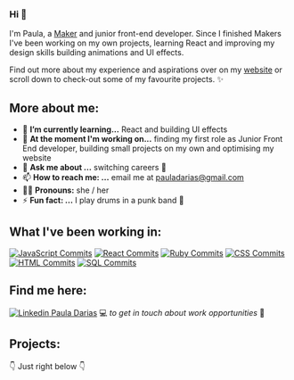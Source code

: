 ### Hi  👋

I'm Paula, a [Maker](https://makers.tech/) and junior front-end developer. Since I finished Makers I've been working on my own projects, learning React and improving my design skills building animations and UI effects.  

Find out more about my experience and aspirations over on my [website](https://www.pauladarias.com/index.html) or scroll down to check-out some of my favourite projects. ✨

## More about me: 

- 🌱 **I’m currently learning...** React and building UI effects
- 🔭 **At the moment I'm working on...** finding my first role as Junior Front End developer, building small projects on my own and optimising my website
- 💬 **Ask me about ...** switching careers 🥵
- 📫 **How to reach me: ...** email me at pauladarias@gmail.com
- 💃🏻 **Pronouns:** she / her
- ⚡ **Fun fact: ...** I play drums in a punk band 🥁


## What I've been working in: 

[![JavaScript Commits](https://img.shields.io/badge/JavaScript-737%20commits-yellow.svg?style=flat-square)](https://sourcerer.io/pauladarias) 
[![React Commits](https://img.shields.io/badge/React-680%20commits-blue.svg?style=flat-square)](https://sourcerer.io/pauladarias) 
[![Ruby Commits](https://img.shields.io/badge/Ruby-680%20commits-brown.svg?style=flat-square)](https://sourcerer.io/pauladarias) 
[![CSS Commits](https://img.shields.io/badge/CSS-653%20commits-blueviolet.svg?style=flat-square)](https://sourcerer.io/pauladarias) 
[![HTML Commits](https://img.shields.io/badge/HTML-364%20commits-red.svg?style=flat-square)](https://sourcerer.io/pauladarias) 
[![SQL Commits](https://img.shields.io/badge/SQL-48%20commits-lightgrey.svg?style=flat-square)](https://sourcerer.io/pauldarias)



## Find me here:

[![Linkedin](https://i.stack.imgur.com/gVE0j.png) Paula Darias](www.linkedin.com/in/paula-darias-a10317117)  💻 *to get in touch about work opportunities* 💼
  

## Projects:
👇 Just right below 👇

